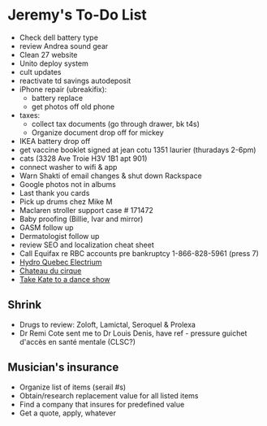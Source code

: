 # Jeremy's To-Do List

- Check dell battery type
- review Andrea sound gear
- Clean 27 website
- Unito deploy system
- cult updates
- reactivate td savings autodeposit
- iPhone repair (ubreakifix):
  - battery replace
  - get photos off old phone
- taxes:
  - collect tax documents (go through drawer, bk t4s)
  - Organize document drop off for mickey
- IKEA battery drop off
- get vaccine booklet signed at jean cotu 1351 laurier (thuradays 2-6pm)
- cats (3328 Ave Troie H3V 1B1 apt 901)
- connect washer to wifi & app
- Warn Shakti of email changes & shut down Rackspace
- Google photos not in albums
- Last thank you cards
- Pick up drums chez Mike M
- Maclaren stroller support case # 171472
- Baby proofing (Billie, Ivar and mirror)
- GASM follow up
- Dermatologist follow up
- review SEO and localization cheat sheet
- Call Equifax re RBC accounts pre bankruptcy 1-866-828-5961 (press 7)
- [Hydro Quebec Electrium](http://www.hydroquebec.com/visit/monteregie/electrium.html)
- [Chateau du cirque](https://www.chateau-cirque.com/)
- [Take Kate to a dance show](https://www.quebecdanse.org/)

## Shrink

- Drugs to review: Zoloft, Lamictal, Seroquel & Prolexa
- Dr Remi Cote sent me to Dr Louis Denis, have ref - pressure guichet d'accès en santé mentale (CLSC?)

## Musician's insurance

- Organize list of items (serail #s)
- Obtain/research replacement value for all listed items
- Find a company that insures for predefined value
- Get a quote, apply, whatever
